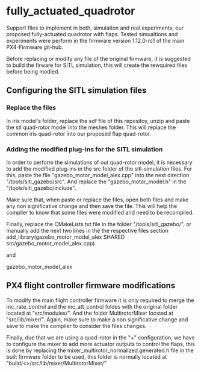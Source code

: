 # fully_actuated_quadrotor
Support files to implement in both, simulation and real experiments, our proposed fully-actuated quadrotor with flaps. Tested simualtions and experiments were perform in the firmware version 1.12.0-rc1 of the main PX4-Firmware git-hub.

Before replacing or modify any file of the original firmware, it is suggested to build the firware for SITL simulation, this will create the rewquired files before being modied.


## Configuring the SITL simulation files

### Replace the files

In iris model's folder, replace the sdf file of this repositoy, unzip and paste the stl quad-rotor model into the meshes folder. This will replace the common iris quad-rotor into our proposed flap quad-rotor.

### Adding the modified plug-ins for the SITL simulation

In order to perform the simulations of out quad-rotor model, it is necessary to add the modified plug-ins in the src folder of the sitl-simulation files. For this, paste the file "gazebo_motor_model_alex.cpp" into the next direction "/tools/sitl_gazebo/src". And replace the "gazebo_motor_model.h" in the "/tools/sitl_gazebo/include". 

Make sure that, when paste or replace the files, open both files and make any non significative change and then save the file. This will help the compiler to know that some files were modified and need to be recompiled. 

Finally, replace the CMakeLists.txt file in the folder "/tools/sitl_gazebo/", or manually add the next two lines in the the respective files section
 add_library(gazebo_motor_model_alex SHARED src/gazebo_motor_model_alex.cpp)
 
and
 
 gazebo_motor_model_alex 
 

## PX4 flight controller firmware modifications

To modify the main flight controller firmware it is only required to merge the mc_rate_control and the mc_att_control foldes with the original folder located at "src/modules/". And the folder MultirotorMixer locsted at "src/lib/mixer/". Again, make sure to make a non significative change and save to make the compiler to consider the files changes.

Finally, due that we are using a quad-rotor in the "+" configuration, we have to configure the mixer to add more actuator outputs to control the flaps, this is done by replacing the mixer_multirotor_normalized.generated.h file in the built firmware folder to be used, this folder is normally located at "build/<<name of the built target>>/src/lib/mixer/MultirotorMixer/"



